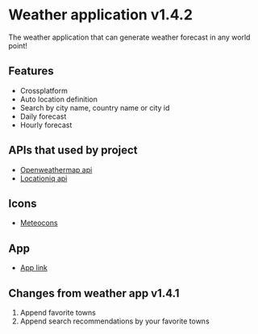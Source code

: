 
# Weather application v1.4.2

The weather application that can generate weather forecast in any world point!

## Features

- Crossplatform
- Auto location definition
- Search by city name, country name or city id
- Daily forecast
- Hourly forecast

## APIs that used by project 

- [Openweathermap api](https://openweathermap.org/ap)
- [Locationiq api](https://locationiq.com/)

## Icons

- [Meteocons](https://github.com/basmilius/weather-icons)

## App

 - [App link](https://weather-app.website.yandexcloud.net/)

## Changes from weather app v1.4.1

1. Append favorite towns
2. Append search recommendations by your favorite towns